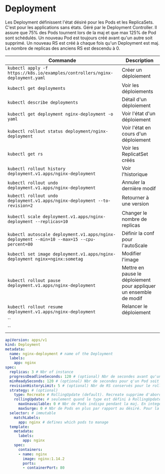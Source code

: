 # Deployment

Les Deployment définissent l'état désiré pour les Pods et les ReplicaSets. 
C'est pour les applications sans états. 
Géré par le Deployment Controller.
Il assure que 75% des Pods tournent lors de la maj et que max 125% de Pod sont schédulés.
Un nouveau Pod est toujours créé avant qu'un autre soit supprimé. 
Un nouveau RS est créé à chaque fois qu'un Deployment est maj. Le nombre de replicas des anciens RS est descendu à 0.

Commande | Description
--- | ---
`kubectl apply -f https://k8s.io/examples/controllers/nginx-deployment.yaml` | Créer un déploiement
`kubectl get deployments` | Voir les déploiements
`kubectl describe deployments` | Détail d'un déploiement
`kubectl get deployment nginx-deployment -o yaml` | Voir l'état d'un déploiement
`kubectl rollout status deployment/nginx-deployment` | Voir l'état en cours d'un déploiement
`kubectl get rs` | Voir les ReplicatSet créés
`kubectl rollout history deployment.v1.apps/nginx-deployment` | Voir l'historique
`kubectl rollout undo deployment.v1.apps/nginx-deployment` | Annuler la dernière modif
`kubectl rollout undo deployment.v1.apps/nginx-deployment --to-revision=2` | Retourner à une version
`kubectl scale deployment.v1.apps/nginx-deployment --replicas=10` | Changer le nombre de replicas
`kubectl autoscale deployment.v1.apps/nginx-deployment --min=10 --max=15 --cpu-percent=80` | Définir la conf pour l'autoScale
`kubectl set image deployment.v1.apps/nginx-deployment nginx=nginx:sometag` | Modifier l'image
`kubectl rollout pause deployment.v1.apps/nginx-deployment` | Mettre en pause le déploiement pour appliquer un ensemble de modif
`kubectl rollout resume deployment.v1.apps/nginx-deployment` | Relancer le déploiement
`` |
`` |

```yaml
apiVersion: apps/v1
kind: Deployment
metadata:
  name: nginx-deployment # name of the Deployment
  labels:
    app: nginx
spec:
  replicas: 3 # Nbr of instance
  progressDeadlineSeconds: 120 # (optional) Nbr de secondes avant qu'un déploiement soit indiqué comme bloqué
  minReadySeconds: 120 # (optional) Nbr de secondes pour q'un Pod soit ready
  revisionHistoryLimit: 5 # (optional) Nbr de RS conservés pour le rollBack. (Défaut = 10). Consomme de la ressource dans etcd 
  strategy: # (optional)
    type: Recreate # RollingUpdate (default). Recreate supprime d'abord les Pods avant de les recréer
    rollingUpdate: # seulement quand le type est défini à RollingUpdate
      maxUnavailable: 0 # Nbr de Pods indispo pendant la maj. En integer ou en % (Défaut = 25%)
      maxSurge: 0 # Nbr de Pods en plus par rapport au désiré. Pour la maj.
  selector: # immutable
    matchLabels:
      app: nginx # defines which pods to manage
  template:
    metadata:
      labels:
        app: nginx
    spec:
      containers:
      - name: nginx
        image: nginx:1.14.2
        ports:
        - containerPort: 80
```